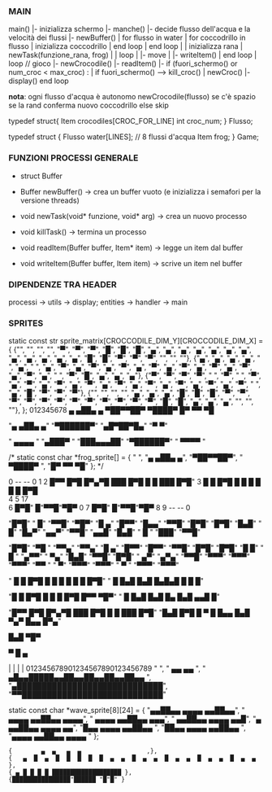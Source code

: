 ### MAIN

main()
|- inizializza schermo
|- manche()
    |- decide flusso dell'acqua e la velocità dei flussi
    |- newBuffer()
    |   for flusso in water
    |       for coccodrillo in flusso
    |           inizializza coccodrillo
    |       end loop
    |   end loop
    |
    |   inizializza rana
    |   newTask(funzione_rana, frog)
    |
    |  loop
    |   |- move
    |   |- writeItem()
    |  end loop
    |
    loop // gioco
        |- newCrocodile()
        |- readItem()
        |- if (fuori_schermo() or num_croc < max_croc) :
        |   if fuori_schermo() --> kill_croc()
        |   newCroc()
        |- display()
    end loop

**nota**: ogni flusso d'acqua è autonomo
newCrocodile(flusso) 
    se c'è spazio
        se la rand conferma
            nuovo coccodrillo
    else skip

typedef struct{ 
    Item crocodiles[CROC_FOR_LINE] 
    int croc_num;
} Flusso;

typedef struct {
    Flusso water[LINES]; // 8 flussi d'acqua
    Item frog;
} Game;

### FUNZIONI PROCESSI GENERALE

- struct Buffer
- Buffer newBuffer() -> crea un buffer vuoto (e inizializza i semafori per la versione threads)

- void newTask(void* funzione, void* arg) -> crea un nuovo processo
- void killTask() -> termina un processo

- void readItem(Buffer buffer, Item* item) -> legge un item dal buffer
- void writeItem(Buffer buffer, Item item) -> scrive un item nel buffer

### DIPENDENZE TRA HEADER

processi -> utils -> display; entities -> handler -> main

### SPRITES
static const str sprite_matrix[CROCCODILE_DIM_Y][CROCCODILE_DIM_X] = {
        {"", "", "", "", "▀", "▀", "▀", "█", "█", "█", "▄", "▄", "▄", "▄", "▄", "▄", "▄", "▄", "▄", "▄", "▄", "▄", "█", "█", "▀", "▀", "▀", "", "", ""},
        {"▄", "▄", "▄", "▄", " ", "▄", " ", "▄", "▀", "▄", "▀", "▄", "▀", "▄", "▀", "▄", "▀", "▄", "▀", "▄", "▀", "▄", "▀", "▄", " ", "▀", "█", "▄", "▄", "▄"},
        {"▀", "▀", "▀", "▀", " ", "▀", " ", "▀", "▄", "▀", "▄", "▀", "▄", "▀", "▄", "▀", "▄", "▀", "▄", "▀", "▄", "▀", "▄", "▀", " ", "▄", "█", "▀", "▀", "▀"},
        {"", "", "", "", "▄", "▄", "▄", "█", "█", "█", "▀", "▀", "▀", "▀", "▀", "▀", "▀", "▀", "▀", "▀", "▀", "▀", "█", "█", "▄", "▄", "▄", "", "", ""},
    };
012345678
▄ ▄██▄ ▄
▀██▀▀██▀
 ▀████▀
█▀ ▀▀ ▀█


"▄ ▄██▄ ▄"
"▀██████▀"
"▄█▀██▀█▄"
"▀      ▀"


"  ▄▄▄▄  "
"▄███▀   "
"███▄▄▄██"
"▀██████▀"
"  ▀▀▀▀  "

/*
static const char *frog_sprite[] = {
    "        ",
    "▄ ▄██▄ ▄",
    "▀██▀▀██▀",
    " ▀████▀ ",
    "█▀ ▀▀ ▀█"
};
*/

                                               
0 --                                        -- 0
1
2    █▀▀ █▀█ █▀▄▀█ ███   █▀█ █ █ ███ █▀█"
3          █ █ █▀█ █ █    █ █ █ █ █▀█              
4
5               17       
6               █▀█"  █"▀▀█"▀█▀                0
7               █▀█"  █"▀▀█"▀█▀
8
9 --                                        -- 0

"█▀█" "  █" "▀▀█" "▀█▀" "█ ▄" "█▀▀" "█▄▄" "▀▀█" "█▀█" "█▀█"
"█▄█" "  █" "█▄▀" "▄▄▀" "▀▀█" "▄▄█" "█▄█" " █ " "███" "▀▀█"

"█▀█" "▀█ " "▀▀▄" "▀▀▄" "█ ▄" "█▀▀" "█▀▀" "▀▀█" "█▀█" "█▀█"
"█ █" " █ " "▄▀▀" " ▀▄" "█▄█" "▀▀█" "█▀█" " ▄▀" "▄▀▄" "▀▀█"
"▀▀▀" "▀▀▀" "▀▀▀" "▀▀ " "  ▀" "▀▀▀" "▀▀▀" " ▀ " "▀▀▀" "▀▀▀"


"  █ █ █▀█ █ █   █ █ █ █ █▀█"
"   █  █▄█ █▄█   █▄█▄█ █ █ █"

"█ █ █▀█ █ █   █  █▀█ █▀▀ ▀█▀"
" █  █▄█ █▄█   █▄ █▄█ ▄▄█  █"

"█▀▀ █▀█ █▀▄▀█ ███   █▀█ █ █ ███ █▀█"
"█▄█ █▀█ █ ▀ █ █▄▄   █▄█ ▀▄▀ █▄▄ █▀▄"

█▄█
▀█▀ 


▀ █ ▄

 |         |         |         |
 012345678901234567890123456789
"                              ",
"     ▄▄ ▄▄                    ",
" ▄█▄▄█████▄▄██▄▄██▄▄██▄▄██▄▄  ",
"▄█████████████████████████████",
"▀▀████████████████████████████"


static const char *wave_sprite[8][24] = {
"▄▄██▄▄    ▄▄▄▄    ▄▄██▄▄",
"  ▄▄▄▄    ▄▄██▄▄    ▄▄▄▄",
"   ▄▄▄▄    ▄▄██▄▄    ▄▄▄",
"   ▄▄██▄▄    ▄▄▄▄    ▄▄█",
"▄   ▄▄██▄▄    ▄▄▄▄    ▄▄",
"█▄▄   ▄▄▄▄    ▄▄██▄▄    ",
"██▄▄   ▄▄▄▄    ▄▄██▄▄   ",
"▄▄▄▄    ▄▄██▄▄    ▄▄▄▄  "
};


    {        ▄  ▄   ▄  ▄                  ,},
    {   ▄  █  ▄  █  █  █  █  █  ▄  ▄  █  ▄  ▄  █  ▄  ▄  █  ▄  ▄  █  ▄  ▄   },
    { ▄ █ █ █ █ ███████████████████ },
    {████████████████"██████ "█"█" }
